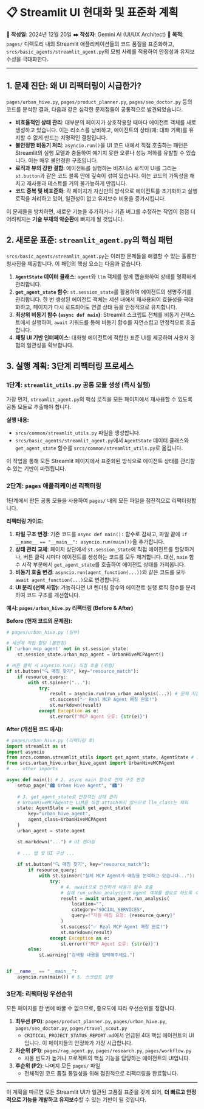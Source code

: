 # 📋 Streamlit UI 현대화 및 표준화 계획

**📅 작성일**: 2024년 12월 20일
**✒️ 작성자**: Gemini AI (UI/UX Architect)
**🎯 목적**: `pages/` 디렉토리 내의 Streamlit 애플리케이션들의 코드 품질을 표준화하고, `srcs/basic_agents/streamlit_agent.py`의 모범 사례를 적용하여 안정성과 유지보수성을 극대화한다.

---

## 1. 문제 진단: 왜 UI 리팩터링이 시급한가?

`pages/urban_hive.py`, `pages/product_planner.py`, `pages/seo_doctor.py` 등의 코드를 분석한 결과, 다음과 같은 심각한 문제점들이 공통적으로 발견되었습니다.

- **비효율적인 상태 관리**: 대부분의 페이지가 상호작용할 때마다 에이전트 객체를 새로 생성하고 있습니다. 이는 리소스를 낭비하고, 에이전트의 상태(예: 대화 기록)를 유지할 수 없게 만드는 치명적인 결함입니다.
- **불안정한 비동기 처리**: `asyncio.run()`을 UI 코드 내에서 직접 호출하는 패턴은 Streamlit의 실행 모델과 충돌하여 얘기치 못한 오류나 성능 저하를 유발할 수 있습니다. 이는 매우 불안정한 구조입니다.
- **로직과 뷰의 강한 결합**: 에이전트를 실행하는 비즈니스 로직이 UI를 그리는 `st.button`과 같은 코드 블록 안에 깊숙이 섞여 있습니다. 이는 코드의 가독성을 해치고 재사용과 테스트를 거의 불가능하게 만듭니다.
- **코드 중복 및 비표준화**: 각 페이지가 자신만의 방식으로 에이전트를 초기화하고 실행 로직을 처리하고 있어, 일관성이 없고 유지보수 비용을 증가시킵니다.

이 문제들을 방치하면, 새로운 기능을 추가하거나 기존 버그를 수정하는 작업이 점점 더 어려워지는 **기술 부채의 악순환**에 빠지게 될 것입니다.

## 2. 새로운 표준: `streamlit_agent.py`의 핵심 패턴

`srcs/basic_agents/streamlit_agent.py`는 이러한 문제들을 해결할 수 있는 훌륭한 청사진을 제공합니다. 이 패턴의 핵심 요소는 다음과 같습니다.

1.  **`AgentState` 데이터 클래스**: `agent`와 `llm` 객체를 함께 캡슐화하여 상태를 명확하게 관리합니다.
2.  **`get_agent_state` 함수**: `st.session_state`를 활용하여 에이전트의 생명주기를 관리합니다. 한 번 생성된 에이전트 객체는 세션 내에서 재사용되어 효율성을 극대화하고, 페이지가 다시 로드되어도 연결 상태 등을 안정적으로 유지합니다.
3.  **최상위 비동기 함수 (`async def main`)**: Streamlit 스크립트 전체를 비동기 컨텍스트에서 실행하여, `await` 키워드를 통해 비동기 함수를 자연스럽고 안정적으로 호출합니다.
4.  **채팅 UI 기반 인터페이스**: 대화형 에이전트에 적합한 표준 UI를 제공하여 사용자 경험의 일관성을 확보합니다.

## 3. 실행 계획: 3단계 리팩터링 프로세스

### **1단계: `streamlit_utils.py` 공통 모듈 생성 (즉시 실행)**

가장 먼저, `streamlit_agent.py`의 핵심 로직을 모든 페이지에서 재사용할 수 있도록 공통 모듈로 추출해야 합니다.

**실행 내용:**
-   `srcs/common/streamlit_utils.py` 파일을 생성합니다.
-   `srcs/basic_agents/streamlit_agent.py`에서 `AgentState` 데이터 클래스와 `get_agent_state` 함수를 `srcs/common/streamlit_utils.py`로 옮깁니다.

이 작업을 통해 모든 Streamlit 페이지에서 표준화된 방식으로 에이전트 상태를 관리할 수 있는 기반이 마련됩니다.

### **2단계: `pages` 애플리케이션 리팩터링**

1단계에서 만든 공통 모듈을 사용하여 `pages/` 내의 모든 파일을 점진적으로 리팩터링합니다.

**리팩터링 가이드:**

1.  **파일 구조 변경**: 기존 코드를 `async def main():` 함수로 감싸고, 파일 끝에 `if __name__ == "__main__": asyncio.run(main())`을 추가합니다.
2.  **상태 관리 교체**: 페이지 상단에서 `st.session_state`에 직접 에이전트를 할당하거나, 버튼 클릭 시마다 에이전트를 생성하는 코드를 모두 제거합니다. 대신, `main` 함수 시작 부분에서 `get_agent_state`를 호출하여 에이전트 상태를 가져옵니다.
3.  **비동기 호출 변경**: `asyncio.run(agent_function(...))`와 같은 코드를 모두 `await agent_function(...)`으로 변경합니다.
4.  **UI 분리 (선택 사항)**: 가능하다면 UI 렌더링 함수와 에이전트 실행 로직 함수를 분리하여 코드 구조를 개선합니다.

**예시: `pages/urban_hive.py` 리팩터링 (Before & After)**

**Before (현재 코드의 문제점):**
```python
# pages/urban_hive.py (일부)

# 세션에 직접 할당 (불안정)
if 'urban_mcp_agent' not in st.session_state:
    st.session_state.urban_mcp_agent = UrbanHiveMCPAgent()

# 버튼 클릭 시 asyncio.run() 직접 호출 (위험)
if st.button("🔍 매칭 찾기", key="resource_match"):
    if resource_query:
        with st.spinner("..."):
            try:
                result = asyncio.run(run_urban_analysis(...)) # 문제 지점
                st.success("✅ Real MCP Agent 매칭 완료!")
                st.markdown(result)
            except Exception as e:
                st.error(f"MCP Agent 오류: {str(e)}")
```

**After (개선된 코드 예시):**
```python
# pages/urban_hive.py (리팩터링 후)
import streamlit as st
import asyncio
from srcs.common.streamlit_utils import get_agent_state, AgentState # 1. 공통 모듈 임포트
from srcs.urban_hive.urban_hive_agent import UrbanHiveMCPAgent
# ... other imports

async def main(): # 2. async main 함수로 전체 구조 변경
    setup_page("🏙️ Urban Hive Agent", "🏙️")
    
    # 3. get_agent_state로 안정적인 상태 관리
    # UrbanHiveMCPAgent는 LLM을 직접 attach하지 않으므로 llm_class는 제외
    state: AgentState = await get_agent_state(
        key="urban_hive_agent",
        agent_class=UrbanHiveMCPAgent
    )
    urban_agent = state.agent

    st.markdown("...") # UI 렌더링
    
    # ... 탭 및 UI 구성 ...
    
    if st.button("🔍 매칭 찾기", key="resource_match"):
        if resource_query:
            with st.spinner("실제 MCP Agent가 매칭을 분석하고 있습니다..."):
                try:
                    # 4. await으로 안전하게 비동기 함수 호출
                    # 실제 run_urban_analysis가 agent 객체를 필요로 하도록 수정 필요
                    result = await urban_agent.run_analysis(
                        location="",
                        category="SOCIAL_SERVICES",
                        query=f"자원 매칭 요청: {resource_query}"
                    )
                    st.success("✅ Real MCP Agent 매칭 완료!")
                    st.markdown(result)
                except Exception as e:
                    st.error(f"MCP Agent 오류: {str(e)}")
        else:
            st.warning("검색할 내용을 입력해주세요.")


if __name__ == "__main__":
    asyncio.run(main()) # 5. 스크립트 실행
```

### **3단계: 리팩터링 우선순위**

모든 페이지를 한 번에 바꿀 수 없으므로, 중요도에 따라 우선순위를 정합니다.

1.  **최우선 (P0)**: `pages/product_planner.py`, `pages/urban_hive.py`, `pages/seo_doctor.py`, `pages/travel_scout.py`
    -   `CRITICAL_PROJECT_STATUS_REPORT.md`에서 언급된 4대 핵심 에이전트의 UI입니다. 이 페이지들의 안정화가 가장 시급합니다.
2.  **차순위 (P1)**: `pages/rag_agent.py`, `pages/research.py`, `pages/workflow.py`
    -   사용 빈도가 높거나 프로젝트의 핵심 기능을 담당하는 에이전트의 UI입니다.
3.  **후순위 (P2)**: 나머지 모든 `pages/` 파일
    -   전체적인 코드 품질 통일성을 위해 점진적으로 리팩터링을 완료합니다.

---

이 계획을 따르면 모든 Streamlit UI가 일관된 고품질 표준을 갖게 되어, **더 빠르고 안정적으로 기능을 개발하고 유지보수**할 수 있는 기반이 될 것입니다. 